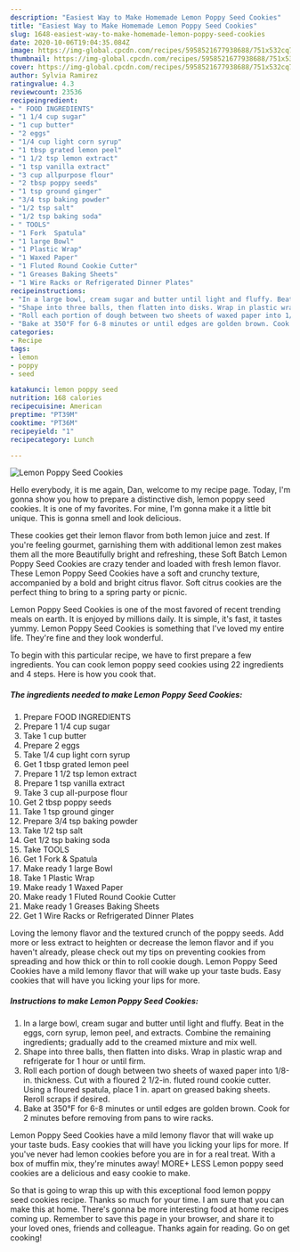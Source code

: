 ```yaml
---
description: "Easiest Way to Make Homemade Lemon Poppy Seed Cookies"
title: "Easiest Way to Make Homemade Lemon Poppy Seed Cookies"
slug: 1648-easiest-way-to-make-homemade-lemon-poppy-seed-cookies
date: 2020-10-06T19:04:35.084Z
image: https://img-global.cpcdn.com/recipes/5958521677938688/751x532cq70/lemon-poppy-seed-cookies-recipe-main-photo.jpg
thumbnail: https://img-global.cpcdn.com/recipes/5958521677938688/751x532cq70/lemon-poppy-seed-cookies-recipe-main-photo.jpg
cover: https://img-global.cpcdn.com/recipes/5958521677938688/751x532cq70/lemon-poppy-seed-cookies-recipe-main-photo.jpg
author: Sylvia Ramirez
ratingvalue: 4.3
reviewcount: 23536
recipeingredient:
- " FOOD INGREDIENTS"
- "1 1/4 cup sugar"
- "1 cup butter"
- "2 eggs"
- "1/4 cup light corn syrup"
- "1 tbsp grated lemon peel"
- "1 1/2 tsp lemon extract"
- "1 tsp vanilla extract"
- "3 cup allpurpose flour"
- "2 tbsp poppy seeds"
- "1 tsp ground ginger"
- "3/4 tsp baking powder"
- "1/2 tsp salt"
- "1/2 tsp baking soda"
- " TOOLS"
- "1 Fork  Spatula"
- "1 large Bowl"
- "1 Plastic Wrap"
- "1 Waxed Paper"
- "1 Fluted Round Cookie Cutter"
- "1 Greases Baking Sheets"
- "1 Wire Racks or Refrigerated Dinner Plates"
recipeinstructions:
- "In a large bowl, cream sugar and butter until light and fluffy. Beat in the eggs, corn syrup, lemon peel, and extracts. Combine the remaining ingredients; gradually add to the creamed mixture and mix well."
- "Shape into three balls, then flatten into disks. Wrap in plastic wrap and refrigerate for 1 hour or until firm."
- "Roll each portion of dough between two sheets of waxed paper into 1/8-in. thickness. Cut with a floured 2 1/2-in. fluted round cookie cutter. Using a floured spatula, place 1 in. apart on greased baking sheets. Reroll scraps if desired."
- "Bake at 350°F for 6-8 minutes or until edges are golden brown. Cook for 2 minutes before removing from pans to wire racks."
categories:
- Recipe
tags:
- lemon
- poppy
- seed

katakunci: lemon poppy seed 
nutrition: 168 calories
recipecuisine: American
preptime: "PT39M"
cooktime: "PT36M"
recipeyield: "1"
recipecategory: Lunch

---
```



![Lemon Poppy Seed Cookies](https://img-global.cpcdn.com/recipes/5958521677938688/751x532cq70/lemon-poppy-seed-cookies-recipe-main-photo.jpg)

Hello everybody, it is me again, Dan, welcome to my recipe page. Today, I'm gonna show you how to prepare a distinctive dish, lemon poppy seed cookies. It is one of my favorites. For mine, I'm gonna make it a little bit unique. This is gonna smell and look delicious.

These cookies get their lemon flavor from both lemon juice and zest. If you&#39;re feeling gourmet, garnishing them with additional lemon zest makes them all the more Beautifully bright and refreshing, these Soft Batch Lemon Poppy Seed Cookies are crazy tender and loaded with fresh lemon flavor. These Lemon Poppy Seed Cookies have a soft and crunchy texture, accompanied by a bold and bright citrus flavor. Soft citrus cookies are the perfect thing to bring to a spring party or picnic.

Lemon Poppy Seed Cookies is one of the most favored of recent trending meals on earth. It is enjoyed by millions daily. It is simple, it's fast, it tastes yummy. Lemon Poppy Seed Cookies is something that I've loved my entire life. They're fine and they look wonderful.


To begin with this particular recipe, we have to first prepare a few ingredients. You can cook lemon poppy seed cookies using 22 ingredients and 4 steps. Here is how you cook that.

<!--inarticleads1-->

##### The ingredients needed to make Lemon Poppy Seed Cookies:

1. Prepare  FOOD INGREDIENTS
1. Prepare 1 1/4 cup sugar
1. Take 1 cup butter
1. Prepare 2 eggs
1. Take 1/4 cup light corn syrup
1. Get 1 tbsp grated lemon peel
1. Prepare 1 1/2 tsp lemon extract
1. Prepare 1 tsp vanilla extract
1. Take 3 cup all-purpose flour
1. Get 2 tbsp poppy seeds
1. Take 1 tsp ground ginger
1. Prepare 3/4 tsp baking powder
1. Take 1/2 tsp salt
1. Get 1/2 tsp baking soda
1. Take  TOOLS
1. Get 1 Fork &amp; Spatula
1. Make ready 1 large Bowl
1. Take 1 Plastic Wrap
1. Make ready 1 Waxed Paper
1. Make ready 1 Fluted Round Cookie Cutter
1. Make ready 1 Greases Baking Sheets
1. Get 1 Wire Racks or Refrigerated Dinner Plates


Loving the lemony flavor and the textured crunch of the poppy seeds. Add more or less extract to heighten or decrease the lemon flavor and if you haven&#39;t already, please check out my tips on preventing cookies from spreading and how thick or thin to roll cookie dough. Lemon Poppy Seed Cookies have a mild lemony flavor that will wake up your taste buds. Easy cookies that will have you licking your lips for more. 

<!--inarticleads2-->

##### Instructions to make Lemon Poppy Seed Cookies:

1. In a large bowl, cream sugar and butter until light and fluffy. Beat in the eggs, corn syrup, lemon peel, and extracts. Combine the remaining ingredients; gradually add to the creamed mixture and mix well.
1. Shape into three balls, then flatten into disks. Wrap in plastic wrap and refrigerate for 1 hour or until firm.
1. Roll each portion of dough between two sheets of waxed paper into 1/8-in. thickness. Cut with a floured 2 1/2-in. fluted round cookie cutter. Using a floured spatula, place 1 in. apart on greased baking sheets. Reroll scraps if desired.
1. Bake at 350°F for 6-8 minutes or until edges are golden brown. Cook for 2 minutes before removing from pans to wire racks.


Lemon Poppy Seed Cookies have a mild lemony flavor that will wake up your taste buds. Easy cookies that will have you licking your lips for more. If you&#39;ve never had lemon cookies before you are in for a real treat. With a box of muffin mix, they&#39;re minutes away! MORE+ LESS Lemon poppy seed cookies are a delicious and easy cookie to make. 

So that is going to wrap this up with this exceptional food lemon poppy seed cookies recipe. Thanks so much for your time. I am sure that you can make this at home. There's gonna be more interesting food at home recipes coming up. Remember to save this page in your browser, and share it to your loved ones, friends and colleague. Thanks again for reading. Go on get cooking!
